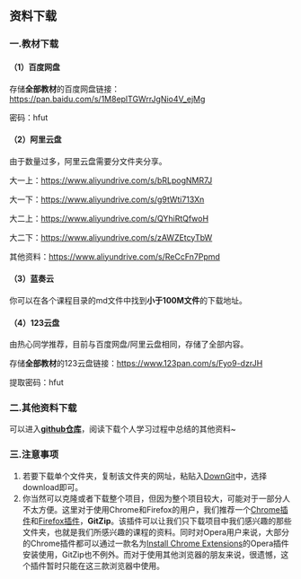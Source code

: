 ## 资料下载

### 一.教材下载

#### （1）百度网盘

存储**全部教材**的百度网盘链接：https://pan.baidu.com/s/1M8eplTGWrrJgNio4V_ejMg 

密码：hfut



#### （2）阿里云盘

由于数量过多，阿里云盘需要分文件夹分享。

大一上：https://www.aliyundrive.com/s/bRLpogNMR7J

大一下：https://www.aliyundrive.com/s/g9tWti713Xn

大二上：https://www.aliyundrive.com/s/QYhiRtQfwoH

大二下：https://www.aliyundrive.com/s/zAWZEtcyTbW

其他资料：https://www.aliyundrive.com/s/ReCcFn7Ppmd



#### （3）蓝奏云

你可以在各个课程目录的md文件中找到**小于100M文件**的下载地址。



#### （4）123云盘

由热心同学推荐，目前与百度网盘/阿里云盘相同，存储了全部内容。

存储**全部教材**的123云盘链接：https://www.123pan.com/s/Fyo9-dzrJH

提取密码：hfut



### 二.其他资料下载

可以进入[**github仓库**](https://github.com/sunshineclover/Learning)，阅读下载个人学习过程中总结的其他资料~



### 三.注意事项

1. 若要下载单个文件夹，复制该文件夹的网址，粘贴入[DownGit](https://minhaskamal.github.io/DownGit/#/home)中，选择download即可。
2. 你当然可以克隆或者下载整个项目，但因为整个项目较大，可能对于一部分人不太方便。这里对于使用Chrome和Firefox的用户，我们推荐一个[Chrome插件](https://chrome.google.com/webstore/detail/gitzip-for-github/ffabmkklhbepgcgfonabamgnfafbdlkn?hl=en)和[Firefox插件](https://addons.mozilla.org/en-US/firefox/addon/gitzip/)，**GitZip**。该插件可以让我们只下载项目中我们感兴趣的那些文件夹，也就是我们所感兴趣的课程的资料。同时对Opera用户来说，大部分的Chrome插件都可以通过一款名为[Install Chrome Extensions](https://addons.opera.com/zh-cn/extensions/details/install-chrome-extensions/)的Opera插件安装使用，GitZip也不例外。而对于使用其他浏览器的朋友来说，很遗憾，这个插件暂时只能在这三款浏览器中使用。

